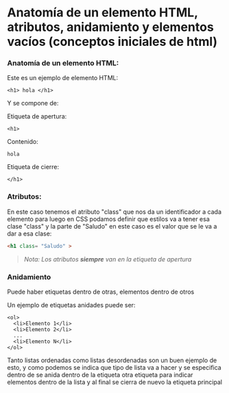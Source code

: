 # Anatomía de un elemento HTML, atributos, anidamiento y elementos vacíos (conceptos iniciales de html)


### Anatomía de un elemento HTML:

Este es un ejemplo de elemento HTML:
```
<h1> hola </h1>
```

Y se compone de:

Etiqueta de apertura:
```
<h1>
```

Contenido:
```
hola
```

Etiqueta de cierre: 
```
</h1>
```

### Atributos:
En este caso tenemos el atributo "class" que nos da un identificador a cada elemento para luego en CSS podamos definir que estilos va a tener esa clase "class" y la parte de "Saludo" en este caso es el valor que se le va a dar a esa clase:
 ```html
 <h1 class= "Saludo" > 
 ```
>*Nota: Los atributos **siempre** van en la etiqueta de apertura*

### Anidamiento

Puede haber etiquetas dentro de otras, elementos dentro de otros 

Un ejemplo de etiquetas anidades puede ser:

```
<ol>
  <li>Elemento 1</li>
  <li>Elemento 2</li>
  ...
  <li>Elemento N</li>
</ol>
```

Tanto listas ordenadas como listas desordenadas son un buen ejemplo de esto, y como podemos se indica que tipo de lista va a hacer y se especifica dentro de se anida dentro de la etiqueta otra etiqueta para indicar elementos dentro de la lista y al final se cierra de nuevo la etiqueta principal

